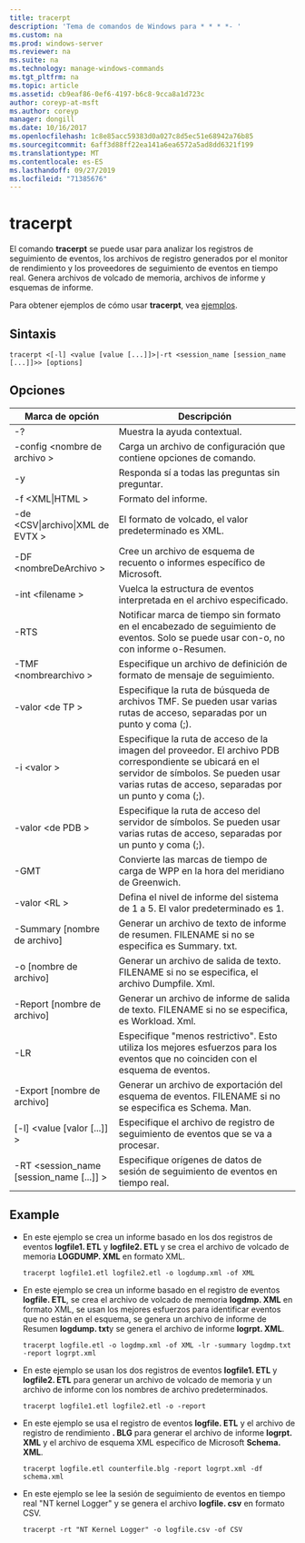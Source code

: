 ```yaml
---
title: tracerpt
description: 'Tema de comandos de Windows para * * * *- '
ms.custom: na
ms.prod: windows-server
ms.reviewer: na
ms.suite: na
ms.technology: manage-windows-commands
ms.tgt_pltfrm: na
ms.topic: article
ms.assetid: cb9eaf86-0ef6-4197-b6c8-9cca8a1d723c
author: coreyp-at-msft
ms.author: coreyp
manager: dongill
ms.date: 10/16/2017
ms.openlocfilehash: 1c8e85acc59383d0a027c8d5ec51e68942a76b85
ms.sourcegitcommit: 6aff3d88ff22ea141a6ea6572a5ad8dd6321f199
ms.translationtype: MT
ms.contentlocale: es-ES
ms.lasthandoff: 09/27/2019
ms.locfileid: "71385676"
---
```

# <a name="tracerpt"></a>tracerpt



El comando **tracerpt** se puede usar para analizar los registros de seguimiento de eventos, los archivos de registro generados por el monitor de rendimiento y los proveedores de seguimiento de eventos en tiempo real. Genera archivos de volcado de memoria, archivos de informe y esquemas de informe.

Para obtener ejemplos de cómo usar **tracerpt**, vea [ejemplos](#BKMK_EXAMPLES).

## <a name="syntax"></a>Sintaxis

```
tracerpt <[-l] <value [value [...]]>|-rt <session_name [session_name [...]]>> [options]
```

## <a name="options"></a>Opciones

|              Marca de opción               |                                                                    Descripción                                                                    |
|----------------------------------------|---------------------------------------------------------------------------------------------------------------------------------------------------|
|                   -?                   |                                                         Muestra la ayuda contextual.                                                          |
|          -config \<nombre de archivo >           |                                                 Carga un archivo de configuración que contiene opciones de comando.                                                  |
|                   -y                   |                                                  Responda sí a todas las preguntas sin preguntar.                                                   |
|            -f \<XML\|HTML >             |                                                                  Formato del informe.                                                                   |
|         -de \<CSV\|archivo\|XML de EVTX >          |                                                         El formato de volcado, el valor predeterminado es XML.                                                          |
|            -DF \<nombreDeArchivo >             |                                            Cree un archivo de esquema de recuento o informes específico de Microsoft.                                            |
|            -int \<filename >            |                                            Vuelca la estructura de eventos interpretada en el archivo especificado.                                            |
|                  -RTS                  |                        Notificar marca de tiempo sin formato en el encabezado de seguimiento de eventos. Solo se puede usar con-o, no con informe o-Resumen.                         |
|            -TMF \<nombrearchivo >            |                                                  Especifique un archivo de definición de formato de mensaje de seguimiento.                                                  |
|              -valor \<de TP >              |                            Especifique la ruta de búsqueda de archivos TMF. Se pueden usar varias rutas de acceso, separadas por un punto y coma (;).                            |
|              -i \<valor >               | Especifique la ruta de acceso de la imagen del proveedor. El archivo PDB correspondiente se ubicará en el servidor de símbolos. Se pueden usar varias rutas de acceso, separadas por un punto y coma (;). |
|             -valor \<de PDB >              |                             Especifique la ruta de acceso del servidor de símbolos. Se pueden usar varias rutas de acceso, separadas por un punto y coma (;).                             |
|                  -GMT                  |                                              Convierte las marcas de tiempo de carga de WPP en la hora del meridiano de Greenwich.                                               |
|              -valor \<RL >              |                                               Defina el nivel de informe del sistema de 1 a 5. El valor predeterminado es 1.                                               |
|          -Summary [nombre de archivo]           |                                  Generar un archivo de texto de informe de resumen. FILENAME si no se especifica es Summary. txt.                                   |
|             -o [nombre de archivo]              |                                      Generar un archivo de salida de texto. FILENAME si no se especifica, el archivo Dumpfile. Xml.                                      |
|           -Report [nombre de archivo]           |                                  Generar un archivo de informe de salida de texto. FILENAME si no se especifica, es Workload. Xml.                                   |
|                  -LR                   |                        Especifique "menos restrictivo". Esto utiliza los mejores esfuerzos para los eventos que no coinciden con el esquema de eventos.                         |
|           -Export [nombre de archivo]           |                                  Generar un archivo de exportación del esquema de eventos. FILENAME si no se especifica es Schema. Man.                                   |
|       [-l] \<value [valor [...]] >        |                                                   Especifique el archivo de registro de seguimiento de eventos que se va a procesar.                                                    |
| -RT \<session_name [session_name [...]] > |                                                Especifique orígenes de datos de sesión de seguimiento de eventos en tiempo real.                                                |

## <a name="BKMK_EXAMPLES"></a>Example

- En este ejemplo se crea un informe basado en los dos registros de eventos **logfile1. ETL** y **logfile2. ETL** y se crea el archivo de volcado de memoria **LOGDUMP. XML** en formato XML.  
  ```
  tracerpt logfile1.etl logfile2.etl -o logdump.xml -of XML
  ```  
- En este ejemplo se crea un informe basado en el registro de eventos **logfile. ETL**, se crea el archivo de volcado de memoria **logdmp. XML** en formato XML, se usan los mejores esfuerzos para identificar eventos que no están en el esquema, se genera un archivo de informe de Resumen **logdump. txt**y se genera el archivo de informe **logrpt. XML**.  
  ```
  tracerpt logfile.etl -o logdmp.xml -of XML -lr -summary logdmp.txt -report logrpt.xml
  ```  
- En este ejemplo se usan los dos registros de eventos **logfile1. ETL** y **logfile2. ETL** para generar un archivo de volcado de memoria y un archivo de informe con los nombres de archivo predeterminados.  
  ```
  tracerpt logfile1.etl logfile2.etl -o -report
  ```  
- En este ejemplo se usa el registro de eventos **logfile. ETL** y el archivo de registro de rendimiento **. BLG** para generar el archivo de informe **logrpt. XML** y el archivo de esquema XML específico de Microsoft **Schema. XML**.  
  ```
  tracerpt logfile.etl counterfile.blg -report logrpt.xml -df schema.xml
  ```  
- En este ejemplo se lee la sesión de seguimiento de eventos en tiempo real "NT kernel Logger" y se genera el archivo **logfile. csv** en formato CSV.  
  ```
  tracerpt -rt "NT Kernel Logger" -o logfile.csv -of CSV
  ```
